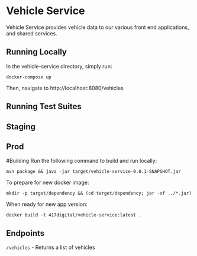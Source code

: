 # Vehicle Service
Vehicle Service provides vehicle data to our various front end applications, and shared services. 

## Running Locally
In the vehicle-service directory, simply run:

`docker-compose up`

Then, navigate to http://localhost:8080/vehicles

## Running Test Suites

## Staging

## Prod

#Building 
Run the following command to build and run locally:

`mvn package && java -jar target/vehicle-service-0.0.1-SNAPSHOT.jar`

To prepare for new docker image:

`mkdir -p target/dependency && (cd target/dependency; jar -xf ../*.jar)`

When ready for new app version:

`docker build -t 417digital/vehicle-service:latest .`

## Endpoints 
`/vehicles` - Returns a list of vehicles
